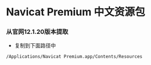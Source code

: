 # Navicat Premium 中文资源包

### 从官网12.1.20版本提取

- 复制到下面路径中

```
/Applications/Navicat Premium.app/Contents/Resources
```
